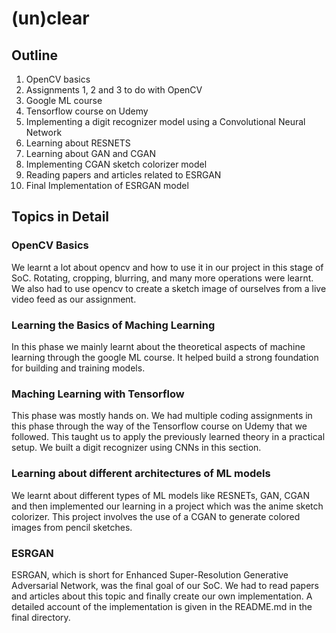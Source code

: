 # (un)clear

## Outline

1. OpenCV basics
2. Assignments 1, 2 and 3 to do with OpenCV
3. Google ML course
4. Tensorflow course on Udemy
5. Implementing a digit recognizer model using a Convolutional Neural Network 
6. Learning about RESNETS
7. Learning about GAN and CGAN
8. Implementing CGAN sketch colorizer model
9. Reading papers and articles related to ESRGAN
10. Final Implementation of ESRGAN model

## Topics in Detail

### OpenCV Basics

We learnt a lot about opencv and how to use it in our project in this stage of SoC. Rotating, cropping, blurring, and many more operations were learnt. We also had to use opencv to create a sketch image of ourselves from a live video feed as our assignment.

### Learning the Basics of Maching Learning

In this phase we mainly learnt about the theoretical aspects of machine learning through the google ML course. It helped build a strong foundation for building and training models.

### Maching Learning with Tensorflow

This phase was mostly hands on. We had multiple coding assignments in this phase through the way of the Tensorflow course on Udemy that we followed. This taught us to apply the previously learned theory in a practical setup. We built a digit recognizer using CNNs in this section. 

### Learning about different architectures of ML models

We learnt about different types of ML models like RESNETs, GAN, CGAN and then implemented our learning in a project which was the anime sketch colorizer. This project involves the use of a CGAN to generate colored images from pencil sketches.

### ESRGAN

ESRGAN, which is short for Enhanced Super-Resolution Generative Adversarial Network, was the final goal of our SoC. We had to read papers and articles about this topic and finally create our own implementation. A detailed account of the implementation is given in the README.md in the final directory.
